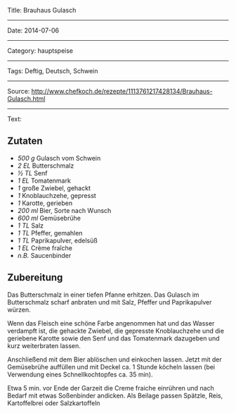 Title: Brauhaus Gulasch

----

Date: 2014-07-06

----

Category: hauptspeise

----

Tags: Deftig, Deutsch, Schwein

----

Source: http://www.chefkoch.de/rezepte/1113761217428134/Brauhaus-Gulasch.html

----

Text: 

## Zutaten
- *500 g* Gulasch vom Schwein
- *2 EL*	 Butterschmalz
- *½ TL*	 Senf
- *1 EL*	 Tomatenmark
- *1* große	 Zwiebel, gehackt
- *1* 	 Knoblauchzehe, gepresst
- *1*  	 Karotte, gerieben
- *200 ml*	 Bier, Sorte nach Wunsch
- *600 ml*	 Gemüsebrühe
- *1 TL*	 Salz
- *1 TL*	 Pfeffer, gemahlen
- *1 TL*	 Paprikapulver, edelsüß
- *1 EL*	 Crème fraîche
- *n.B.*	 Saucenbinder

## Zubereitung
Das Butterschmalz in einer tiefen Pfanne erhitzen. Das Gulasch im Butterschmalz scharf anbraten und mit Salz, Pfeffer und Paprikapulver würzen.

Wenn das Fleisch eine schöne Farbe angenommen hat und das Wasser verdampft ist, die gehackte Zwiebel, die gepresste Knoblauchzehe und die geriebene Karotte sowie den Senf und das Tomatenmark dazugeben und kurz weiterbraten lassen.

Anschließend mit dem Bier ablöschen und einkochen lassen. Jetzt mit der Gemüsebrühe auffüllen und mit Deckel ca. 1 Stunde köcheln lassen (bei Verwendung eines Schnellkochtopfes ca. 35 min).

Etwa 5 min. vor Ende der Garzeit die Creme fraiche einrühren und nach Bedarf mit etwas Soßenbinder andicken. Als Beilage passen Spätzle, Reis, Kartoffelbrei oder Salzkartoffeln